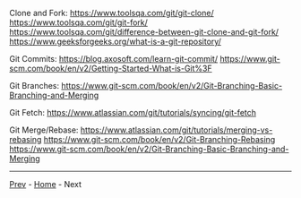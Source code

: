 Clone and Fork:
https://www.toolsqa.com/git/git-clone/
https://www.toolsqa.com/git/git-fork/
https://www.toolsqa.com/git/difference-between-git-clone-and-git-fork/
https://www.geeksforgeeks.org/what-is-a-git-repository/

Git Commits:
https://blog.axosoft.com/learn-git-commit/
https://www.git-scm.com/book/en/v2/Getting-Started-What-is-Git%3F

Git Branches:
https://www.git-scm.com/book/en/v2/Git-Branching-Basic-Branching-and-Merging

Git Fetch:
https://www.atlassian.com/git/tutorials/syncing/git-fetch

Git Merge/Rebase:
https://www.atlassian.com/git/tutorials/merging-vs-rebasing
https://www.git-scm.com/book/en/v2/Git-Branching-Rebasing
https://www.git-scm.com/book/en/v2/Git-Branching-Basic-Branching-and-Merging

---
[Prev](04-thanks.md) - [Home](../README.md) - Next
